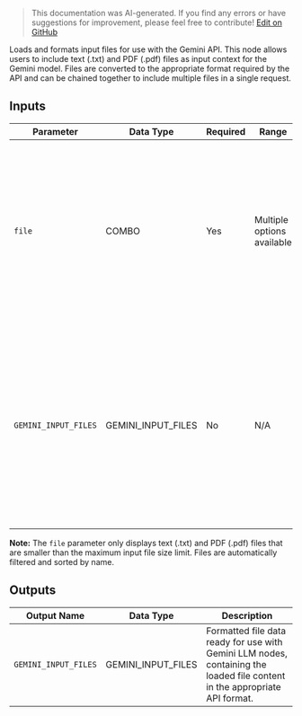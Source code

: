 > This documentation was AI-generated. If you find any errors or have suggestions for improvement, please feel free to contribute! [Edit on GitHub](https://github.com/Comfy-Org/embedded-docs/blob/main/comfyui_embedded_docs/docs/GeminiInputFiles/en.md)

Loads and formats input files for use with the Gemini API. This node allows users to include text (.txt) and PDF (.pdf) files as input context for the Gemini model. Files are converted to the appropriate format required by the API and can be chained together to include multiple files in a single request.

## Inputs

| Parameter | Data Type | Required | Range | Description |
|-----------|-----------|----------|-------|-------------|
| `file` | COMBO | Yes | Multiple options available | Input files to include as context for the model. Only accepts text (.txt) and PDF (.pdf) files for now. Files must be smaller than the maximum input file size limit. |
| `GEMINI_INPUT_FILES` | GEMINI_INPUT_FILES | No | N/A | An optional additional file(s) to batch together with the file loaded from this node. Allows chaining of input files so that a single message can include multiple input files. |

**Note:** The `file` parameter only displays text (.txt) and PDF (.pdf) files that are smaller than the maximum input file size limit. Files are automatically filtered and sorted by name.

## Outputs

| Output Name | Data Type | Description |
|-------------|-----------|-------------|
| `GEMINI_INPUT_FILES` | GEMINI_INPUT_FILES | Formatted file data ready for use with Gemini LLM nodes, containing the loaded file content in the appropriate API format. |
